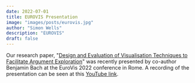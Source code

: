 ```yaml
---
date: 2022-07-01
title: EUROVIS Presentation
image: "images/posts/eurovis.jpg"
author: "Simon Wells"
description: "EUROVIS"
draft: false
---
```



Our research paper, "[Design and Evaluation of Visualisation Techniques to Facilitate Argument Exploration](https://onlinelibrary.wiley.com/doi/full/10.1111/cgf.14389)" was recently presented by co-author Benjamin
 Bach at the EuroVis 2022 conference in Rome. A recording of the presentation can be seen at this [YouTube link](https://youtu.be/hMY__LsNLDg?t=1476).

